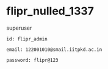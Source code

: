 # flipr_nulled_1337


superuser

    id: flipr_admin

    email: 122001010@smail.iitpkd.ac.in
    
    password: flipr@123
